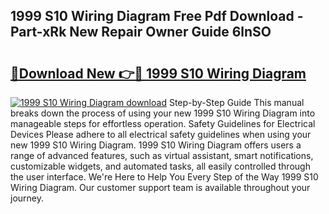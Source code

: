 ## 1999 S10 Wiring Diagram Free Pdf Download - Part-xRk New Repair Owner Guide 6lnSO

# <h2><a href="http://dfqc3a.blite.top/?on=1999+S10+Wiring+Diagram">🔗Download New 👉🔴 1999 S10 Wiring Diagram</a></h2>

[![1999 S10 Wiring Diagram download](https://i.imgur.com/lujVjoI.png)](http://dfqc3a.blite.top/?on=1999+S10+Wiring+Diagram)
Step-by-Step Guide This manual breaks down the process of using your new 1999 S10 Wiring Diagram into manageable steps for effortless operation. Safety Guidelines for Electrical Devices Please adhere to all electrical safety guidelines when using your new 1999 S10 Wiring Diagram. 1999 S10 Wiring Diagram offers users a range of advanced features, such as virtual assistant, smart notifications, customizable widgets, and automated tasks, all easily controlled through the user interface. We're Here to Help You Every Step of the Way 1999 S10 Wiring Diagram. Our customer support team is available throughout your journey.

